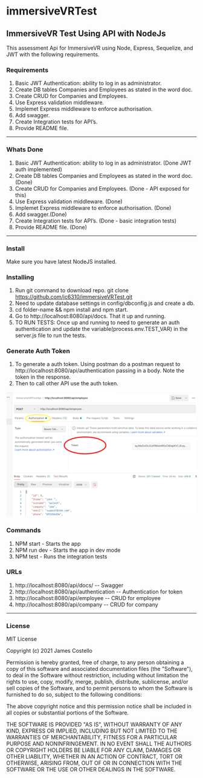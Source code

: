 # immersiveVRTest

## ImmersiveVR Test Using API with NodeJs

This assessment Api for ImmersiveVR using Node, Express, Sequelize, and JWT with the following requirements.

### Requirements

1. Basic JWT Authentication: ability to log in as administrator.
3. Create DB tables Companies and Employees as stated in the word doc.
2. Create CRUD for Companies and Employees.
3. Use Express validation middleware.
4. Implemet Express middleware to enforce authorisation.
5. Add swagger.
6. Create Integration tests for API’s.
7. Provide README file.

___

### Whats Done

1. Basic JWT Authentication: ability to log in as administrator. (Done JWT auth implemented)
3. Create DB tables Companies and Employees as stated in the word doc. (Done)
2. Create CRUD for Companies and Employees. (Done - API exposed for this)
3. Use Express validation middleware. (Done)
4. Implemet Express middleware to enforce authorisation. (Done)
5. Add swagger.(Done)
6. Create Integration tests for API’s. (Done - basic integration tests)
7. Provide README file. (Done)
___

### Install

Make sure you have latest NodeJS installed.

### Installing

1. Run git command to download repo. git clone https://github.com/jc6310/immersiveVRTest.git
2. Need to update database settings in config/dbconfig.js and create a db.
3. cd folder-name && npm install and npm start.
4. Go to http://localhost:8080/api/docs. That it up and running.
5. TO RUN TESTS: Once up and running to need to generate an auth authentication and update the variable(process.env.TEST_VAR) in the server.js file to run the tests.

### Generate Auth Token

1. To generate a auth token. Using postman do a postman request to http://localhost:8080/api/authentication passing in a body. Note the token in the response.
2. Then to call other API use the auth token.

![Postman using auth token](https://github.com/jc6310/immersiveVRTest/blob/main/img/postman-auth-token.png?raw=true "Postman using auth token")

### Commands

1. NPM start - Starts the app
2. NPM run dev - Starts the app in dev mode
3. NPM test - Runs the integration tests

### URLs

1. http://localhost:8080/api/docs/ -- Swagger
2. http://localhost:8080/api/authentication -- Authentication for token
3. http://localhost:8080/api/employee -- CRUD for employee
4. http://localhost:8080/api/company -- CRUD for company
___

### License

MIT License

Copyright (c) 2021 James Costello

Permission is hereby granted, free of charge, to any person obtaining a copy of this software and associated documentation files (the "Software"), to deal in the Software without restriction, including without limitation the rights to use, copy, modify, merge, publish, distribute, sublicense, and/or sell copies of the Software, and to permit persons to whom the Software is furnished to do so, subject to the following conditions:

The above copyright notice and this permission notice shall be included in all copies or substantial portions of the Software.

THE SOFTWARE IS PROVIDED "AS IS", WITHOUT WARRANTY OF ANY KIND, EXPRESS OR IMPLIED, INCLUDING BUT NOT LIMITED TO THE WARRANTIES OF MERCHANTABILITY, FITNESS FOR A PARTICULAR PURPOSE AND NONINFRINGEMENT. IN NO EVENT SHALL THE AUTHORS OR COPYRIGHT HOLDERS BE LIABLE FOR ANY CLAIM, DAMAGES OR OTHER LIABILITY, WHETHER IN AN ACTION OF CONTRACT, TORT OR OTHERWISE, ARISING FROM, OUT OF OR IN CONNECTION WITH THE SOFTWARE OR THE USE OR OTHER DEALINGS IN THE SOFTWARE.
